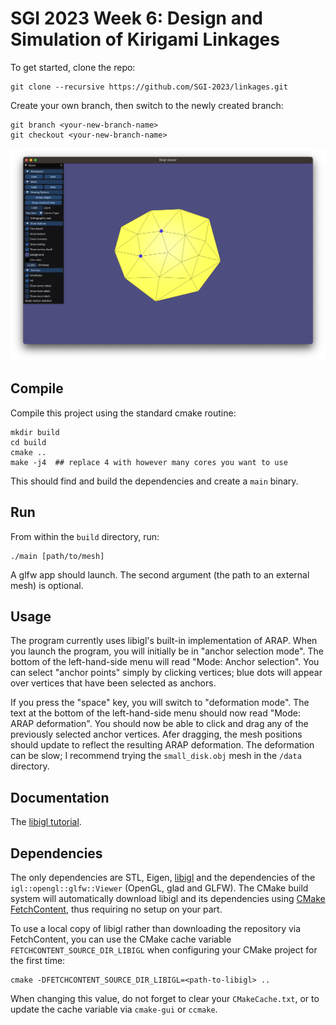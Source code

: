 # SGI 2023 Week 6: Design and Simulation of Kirigami Linkages

To get started, clone the repo:
```
git clone --recursive https://github.com/SGI-2023/linkages.git
```

Create your own branch, then switch to the newly created branch:
```
git branch <your-new-branch-name>
git checkout <your-new-branch-name>
```

![teaser image](media/teaser.png)

## Compile

Compile this project using the standard cmake routine:

    mkdir build
    cd build
    cmake ..
    make -j4  ## replace 4 with however many cores you want to use

This should find and build the dependencies and create a `main` binary.

## Run

From within the `build` directory, run:

    ./main [path/to/mesh]

A glfw app should launch. The second argument (the path to an external mesh) is optional.

## Usage

The program currently uses libigl's built-in implementation of ARAP. When you launch the program, you will initially be in "anchor selection mode". The bottom of the left-hand-side menu will read "Mode: Anchor selection". You can select "anchor points" simply by clicking vertices; blue dots will appear over vertices that have been selected as anchors.

If you press the "space" key, you will switch to "deformation mode". The text at the bottom of the left-hand-side menu should now read "Mode: ARAP deformation". You should now be able to click and drag any of the previously selected anchor vertices. Afer dragging, the mesh positions should update to reflect the resulting ARAP deformation. The deformation can be slow; I recommend trying the `small_disk.obj` mesh in the `/data` directory. 


## Documentation
The [libigl tutorial](http://libigl.github.io/libigl/tutorial/).

## Dependencies

The only dependencies are STL, Eigen, [libigl](http://libigl.github.io/libigl/) and the dependencies
of the `igl::opengl::glfw::Viewer` (OpenGL, glad and GLFW).
The CMake build system will automatically download libigl and its dependencies using
[CMake FetchContent](https://cmake.org/cmake/help/latest/module/FetchContent.html),
thus requiring no setup on your part.

To use a local copy of libigl rather than downloading the repository via FetchContent, you can use
the CMake cache variable `FETCHCONTENT_SOURCE_DIR_LIBIGL` when configuring your CMake project for
the first time:
```
cmake -DFETCHCONTENT_SOURCE_DIR_LIBIGL=<path-to-libigl> ..
```
When changing this value, do not forget to clear your `CMakeCache.txt`, or to update the cache variable
via `cmake-gui` or `ccmake`.
